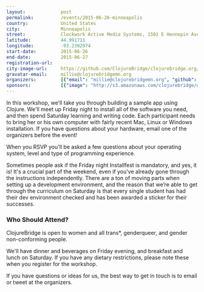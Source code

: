 ```yaml
---
layout:             post
permalink:          /events/2015-06-26-minneapolis
country:            United States
city:               Minneapolis
street:             Clockwork Active Media Systems, 1501 E Hennepin Ave
latitude:           44.991711
longitude:          -93.2302974
start-date:         2015-06-26
end-date:           2015-06-27
registration-url:
city-image-url:     https://github.com/ClojureBridge/clojurebridge.org/raw/master/app/assets/images/events/minneapolis.jpg
gravatar-email:     millie@clojurebridgemn.org
organizers:         [{"email": "millie@clojurebridgemn.org", "github": "mhwalsh", "name": "Millicent Walsh", "twitter": "mh_walsh"}]
sponsors:           [{"image": "http://s3.amazonaws.com/clojurebridge/original/48/clojurebridge.png?1434899032", "name": "Bridge Foundry", "url": "http://bridgefoundry.org/"}, {"image": "http://s3.amazonaws.com/clojurebridge/original/49/clockwork.png?1434899100", "name": "Clockwork Active Media Systems", "url": "http://www.clockwork.net/"}]
---
```


In this workshop, we'll take you through building a sample app using
Clojure. We'll meet up Friday night to install all of the software you
need, and then spend Saturday learning and writing code. Each
participant needs to bring her or his own computer with fairly recent
Mac, Linux or Windows installation. If you have questions about your
hardware, email one of the organizers before the event!

When you RSVP you'll be asked a few questions about your operating
system, level and type of programming experience.

Sometimes people ask if the Friday night Installfest is mandatory, and
yes, it is! It's a crucial part of the weekend, even if you’ve already
gone through the instructions independently. There are a ton of moving
parts when setting up a development environment, and the reason that
we’re able to get through the curriculum on Saturday is that every
single student has had their dev environment checked and has been
awarded a sticker for their successes.

### Who Should Attend?

ClojureBridge is open to women and all trans*, genderqueer, and gender
non-conforming people.

We'll have dinner and beverages on Friday evening, and breakfast and
lunch on Saturday. If you have any dietary restrictions, please note
these when you register for the workshop.

If you have questions or ideas for us, the best way to get in touch is
to email or tweet at the organizers.
